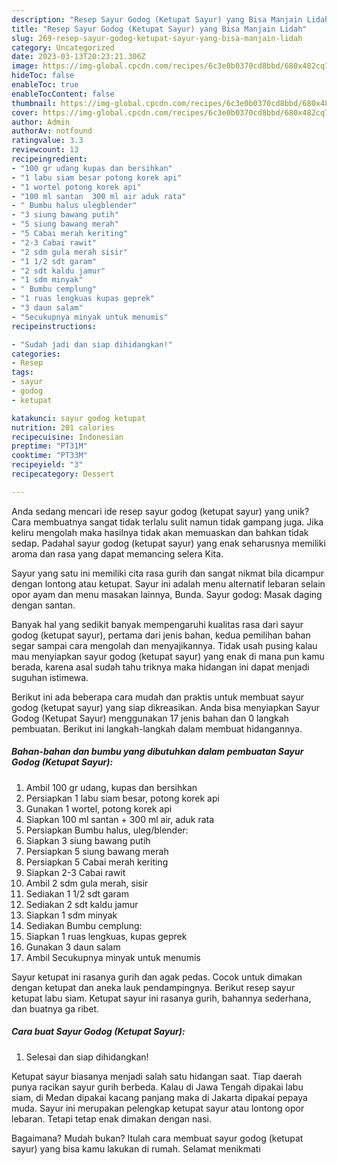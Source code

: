 ```yaml
---
description: "Resep Sayur Godog (Ketupat Sayur) yang Bisa Manjain Lidah"
title: "Resep Sayur Godog (Ketupat Sayur) yang Bisa Manjain Lidah"
slug: 269-resep-sayur-godog-ketupat-sayur-yang-bisa-manjain-lidah
category: Uncategorized
date: 2023-03-13T20:23:21.306Z
image: https://img-global.cpcdn.com/recipes/6c3e0b0370cd8bbd/680x482cq70/sayur-godog-ketupat-sayur-foto-resep-utama.jpg
hideToc: false
enableToc: true
enableTocContent: false
thumbnail: https://img-global.cpcdn.com/recipes/6c3e0b0370cd8bbd/680x482cq70/sayur-godog-ketupat-sayur-foto-resep-utama.jpg
cover: https://img-global.cpcdn.com/recipes/6c3e0b0370cd8bbd/680x482cq70/sayur-godog-ketupat-sayur-foto-resep-utama.jpg
author: Admin
authorAv: notfound
ratingvalue: 3.3
reviewcount: 13
recipeingredient:
- "100 gr udang kupas dan bersihkan"
- "1 labu siam besar potong korek api"
- "1 wortel potong korek api"
- "100 ml santan  300 ml air aduk rata"
- " Bumbu halus ulegblender"
- "3 siung bawang putih"
- "5 siung bawang merah"
- "5 Cabai merah keriting"
- "2-3 Cabai rawit"
- "2 sdm gula merah sisir"
- "1 1/2 sdt garam"
- "2 sdt kaldu jamur"
- "1 sdm minyak"
- " Bumbu cemplung"
- "1 ruas lengkuas kupas geprek"
- "3 daun salam"
- "Secukupnya minyak untuk menumis"
recipeinstructions:

- "Sudah jadi dan siap dihidangkan!"
categories:
- Resep
tags:
- sayur
- godog
- ketupat

katakunci: sayur godog ketupat 
nutrition: 201 calories
recipecuisine: Indonesian
preptime: "PT31M"
cooktime: "PT33M"
recipeyield: "3"
recipecategory: Dessert

---
```





Anda sedang mencari ide resep sayur godog (ketupat sayur) yang unik? Cara membuatnya sangat tidak terlalu sulit namun tidak gampang juga. Jika keliru mengolah maka hasilnya tidak akan memuaskan dan bahkan tidak sedap. Padahal sayur godog (ketupat sayur) yang enak seharusnya memiliki aroma dan rasa yang dapat memancing selera Kita.





Sayur yang satu ini memiliki cita rasa gurih dan sangat nikmat bila dicampur dengan lontong atau ketupat. Sayur ini adalah menu alternatif lebaran selain opor ayam dan menu masakan lainnya, Bunda. Sayur godog: Masak daging dengan santan.

Banyak hal yang sedikit banyak mempengaruhi kualitas rasa dari sayur godog (ketupat sayur), pertama dari jenis bahan, kedua pemilihan bahan segar sampai cara mengolah dan menyajikannya. Tidak usah pusing kalau mau menyiapkan sayur godog (ketupat sayur) yang enak di mana pun kamu berada, karena asal sudah tahu triknya maka hidangan ini dapat menjadi suguhan istimewa.






Berikut ini ada beberapa cara mudah dan praktis untuk membuat sayur godog (ketupat sayur) yang siap dikreasikan. Anda bisa menyiapkan Sayur Godog (Ketupat Sayur) menggunakan 17 jenis bahan dan 0 langkah pembuatan. Berikut ini langkah-langkah dalam membuat hidangannya.

<!--inarticleads1-->

##### Bahan-bahan dan bumbu yang dibutuhkan dalam pembuatan Sayur Godog (Ketupat Sayur):

1. Ambil 100 gr udang, kupas dan bersihkan
1. Persiapkan 1 labu siam besar, potong korek api
1. Gunakan 1 wortel, potong korek api
1. Siapkan 100 ml santan + 300 ml air, aduk rata
1. Persiapkan  Bumbu halus, uleg/blender:
1. Siapkan 3 siung bawang putih
1. Persiapkan 5 siung bawang merah
1. Persiapkan 5 Cabai merah keriting
1. Siapkan 2-3 Cabai rawit
1. Ambil 2 sdm gula merah, sisir
1. Sediakan 1 1/2 sdt garam
1. Sediakan 2 sdt kaldu jamur
1. Siapkan 1 sdm minyak
1. Sediakan  Bumbu cemplung:
1. Siapkan 1 ruas lengkuas, kupas geprek
1. Gunakan 3 daun salam
1. Ambil Secukupnya minyak untuk menumis


Sayur ketupat ini rasanya gurih dan agak pedas. Cocok untuk dimakan dengan ketupat dan aneka lauk pendampingnya. Berikut resep sayur ketupat labu siam. Ketupat sayur ini rasanya gurih, bahannya sederhana, dan buatnya ga ribet. 

<!--inarticleads2-->

##### Cara buat Sayur Godog (Ketupat Sayur):


1. Selesai dan siap dihidangkan!

Ketupat sayur biasanya menjadi salah satu hidangan saat. Tiap daerah punya racikan sayur gurih berbeda. Kalau di Jawa Tengah dipakai labu siam, di Medan dipakai kacang panjang maka di Jakarta dipakai pepaya muda. Sayur ini merupakan pelengkap ketupat sayur atau lontong opor lebaran. Tetapi tetap enak dimakan dengan nasi. 

Bagaimana? Mudah bukan? Itulah cara membuat sayur godog (ketupat sayur) yang bisa kamu lakukan di rumah. Selamat menikmati

